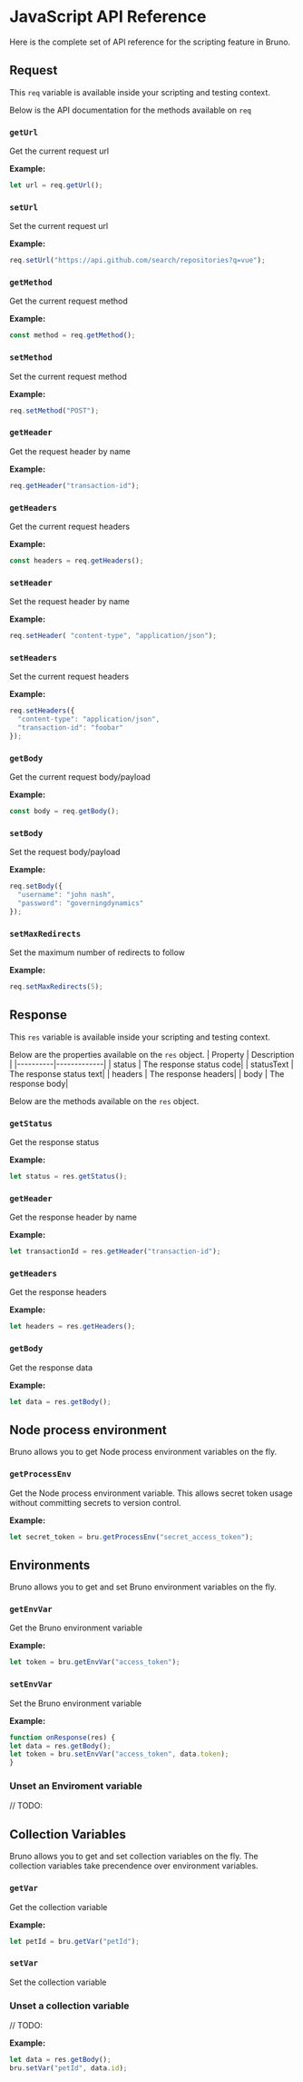 # JavaScript API Reference

Here is the complete set of API reference for the scripting feature in Bruno.

## Request
This `req` variable is available inside your scripting and testing context.

Below is the API documentation for the methods available on `req` 
### `getUrl`
Get the current request url

**Example:**
```javascript
let url = req.getUrl();
```

### `setUrl`
Set the current request url

**Example:**
```javascript
req.setUrl("https://api.github.com/search/repositories?q=vue");
```

### `getMethod`
Get the current request method

**Example:**
```javascript
const method = req.getMethod();
```

### `setMethod`
Set the current request method

**Example:**
```javascript
req.setMethod("POST");
```

### `getHeader`
Get the request header by name

**Example:**
```javascript
req.getHeader("transaction-id");
```

### `getHeaders`
Get the current request headers

**Example:**
```javascript
const headers = req.getHeaders();
```

### `setHeader`
Set the request header by name

**Example:**
```javascript
req.setHeader( "content-type", "application/json");
```

### `setHeaders`
Set the current request headers

**Example:**
```javascript
req.setHeaders({
  "content-type": "application/json",
  "transaction-id": "foobar"
});
```

### `getBody`
Get the current request body/payload

**Example:**
```javascript
const body = req.getBody();
```

### `setBody`
Set the request body/payload

**Example:**
```javascript
req.setBody({
  "username": "john nash",
  "password": "governingdynamics"
});
```

### `setMaxRedirects`
Set the maximum number of redirects to follow

**Example:**
```javascript
req.setMaxRedirects(5);
```

## Response
This `res` variable is available inside your scripting and testing context.

Below are the properties available on the `res` object.
| Property | Description |
|----------|-------------|
| status | The response status code|
| statusText | The response status text|
| headers | The response headers|
| body | The response body|

Below are the methods available on the `res` object.

### `getStatus`
Get the response status

**Example:**
```javascript
let status = res.getStatus();
```

### `getHeader`
Get the response header by name

**Example:**
```javascript
let transactionId = res.getHeader("transaction-id");
```

### `getHeaders`
Get the response headers

**Example:**
```javascript
let headers = res.getHeaders();
```

### `getBody`
Get the response data

**Example:**
```javascript
let data = res.getBody();
```

## Node process environment
Bruno allows you to get Node process environment variables on the fly.

### `getProcessEnv`
Get the Node process environment variable.  This allows secret token usage without committing secrets to version control.

**Example:**
```javascript
let secret_token = bru.getProcessEnv("secret_access_token");
```
## Environments
Bruno allows you to get and set Bruno environment variables on the fly.

### `getEnvVar`
Get the Bruno environment variable

**Example:**
```javascript
let token = bru.getEnvVar("access_token");
```
### `setEnvVar`
Set the Bruno environment variable

**Example:**
```javascript
function onResponse(res) {
let data = res.getBody();
let token = bru.setEnvVar("access_token", data.token);
}
```

### Unset an Enviroment variable
// TODO:

## Collection Variables
Bruno allows you to get and set collection variables on the fly. The collection variables take precendence over environment variables.

### `getVar`
Get the collection variable

**Example:**
```javascript
let petId = bru.getVar("petId");
```
### `setVar`
Set the collection variable

### Unset a collection variable
// TODO:

**Example:**
```javascript
let data = res.getBody();
bru.setVar("petId", data.id);
```
